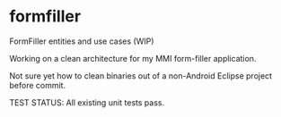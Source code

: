 # formfiller
FormFiller entities and use cases (WIP)

Working on a clean architecture for my MMI form-filler application.

Not sure yet how to clean binaries out of a non-Android Eclipse project before commit.

TEST STATUS:  All existing unit tests pass.